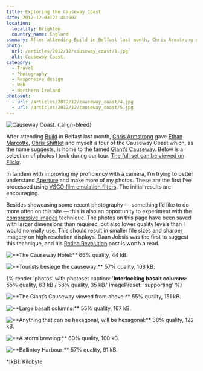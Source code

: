 ```yaml
---
title: Exploring the Causeway Coast
date: 2012-12-03T22:44:50Z
location:
  locality: Brighton
  country_name: England
summary: After attending Build in Belfast last month, Chris Armstrong gave Ethan Marcotte, Chris Shifflet and myself a tour of the Causeway Coast which, as the name suggests, is home to the famed Giant’s Causeway.
photo:
  url: /articles/2012/12/causeway_coast/1.jpg
  alt: Causeway Coast.
category:
  - Travel
  - Photography
  - Responsive design
  - Web
  - Northern Ireland
photoset:
  - url: /articles/2012/12/causeway_coast/4.jpg
  - url: /articles/2012/12/causeway_coast/5.jpg
---
```

![Causeway Coast.](1.jpg)
{.align-bleed}

After attending [Build][1] in Belfast last month, [Chris Armstrong][2] gave [Ethan Marcotte][3], [Chris Shifflet][4] and myself a tour of the Causeway Coast which, as the name suggests, is home to the famed [Giant’s Causeway][5]. Below is a selection of photos I took during our tour. [The full set can be viewed on Flickr][6].

In tandem with improving my proficiency with a camera, I’m trying to better understand [Aperture][7] and make more of my photos. These are the first I’ve processed using [VSCO film emulation filters][8]. The initial results are encouraging.

Besides showcasing some recent photography — something I’d like to do more often on this site — this is also an opportunity to experiment with the [compressive images][9] technique. The photos on this page have been saved with larger dimensions than required, but also lower quality levels than I would normally use. This should result in smaller file sizes and sharper imagery on high resolution displays. Daan Jobsis was the first to suggest this technique, and his [Retina Revolution][10] post is worth a read.

![](2.jpg '**The Causeway Hotel:** 66% quality, 44 kB.')

![](3.jpg '**Tourists besiege the causeway:** 57% quality, 108 kB.')

{% render 'photos' with photoset
  caption: '**Interlocking basalt columns:** 55% quality, 63 kB / 58% quality, 35 kB.'
  imagePreset: 'supporting'
%}

![](6.jpg '**The Giant’s Causeway viewed from above:** 55% quality, 151 kB.')

![](7.jpg '**Large basalt columns:** 55% quality, 167 kB.')

![](8.jpg '**Anything that can be hexagonal, will be hexagonal:** 38% quality, 122 kB.')

![](9.jpg '**A storm brewing:** 60% quality, 100 kB.')

![](10.jpg '**Ballintoy Harbour:** 57% quality, 91 kB.')

[1]: http://2012.buildconf.com/
[2]: http://chris-armstrong.com/
[3]: https://ethanmarcotte.com/
[4]: http://shiflett.org/
[5]: https://en.wikipedia.org/wiki/Giants_Causeway
[6]: https://www.flickr.com/photos/paulrobertlloyd/sets/72157632145059113/
[7]: http://www.apple.com/aperture/
[8]: http://visualsupply.co/film/01/aperture3
[9]: http://www.filamentgroup.com/lab/rwd_img_compression/
[10]: http://blog.netvlies.nl/design-interactie/retina-revolution/

*[kB]: Kilobyte
